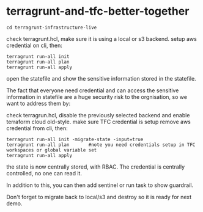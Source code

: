 # terragrunt-and-tfc-better-together

```
cd terragrunt-infrastructure-live
```

check terragrunt.hcl, make sure it is using a local or s3 backend. setup aws credential on cli, then:

```
terragrunt run-all init
terragrunt run-all plan
terragrunt run-all apply
```

open the statefile and show the sensitive information stored in the statefile.

The fact that everyone need credential and can access the sensitive information in statefile are a huge security risk to the orgnisation, so we want to address them by:

check terragrun.hcl, disable the previously selected backend and enable terraform cloud old-style.
make sure TFC credential is setup
remove aws credential from cli, then:

```
terragrunt run-all init -migrate-state -input=true
terragrunt run-all plan       #note you need credentials setup in TFC workspaces or global variable set
terragrunt run-all apply
```

the state is now centrally stored, with RBAC. The credential is centrally controlled, no one can read it.

In addition to this, you can then add sentinel or run task to show guardrail.

Don't forget to migrate back to local/s3 and destroy so it is ready for next demo.




